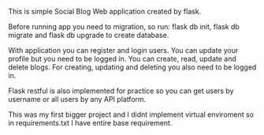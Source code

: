 This is simple Social Blog Web application created by flask.

Before running app you need to migration, so run: flask db init, flask db migrate and flask db upgrade to create database.

With application you can register and login users. You can update your profile but you need to be logged in.
You can create, read, update and delete blogs. For creating, updating and deleting you also need to be logged in.

Flask restful is also implemented for practice so you can get users by username or all users by any API platform.

This was my first bigger project and I didnt implement virtual enviroment so in requirements.txt I have entire base requirement.
